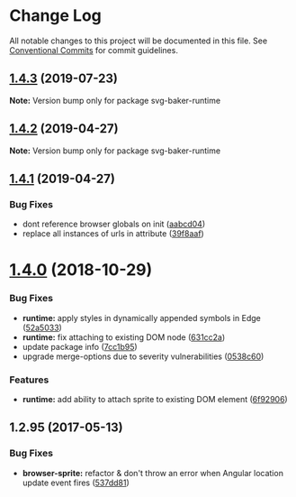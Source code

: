 # Change Log

All notable changes to this project will be documented in this file.
See [Conventional Commits](https://conventionalcommits.org) for commit guidelines.

<a name="1.4.3"></a>
## [1.4.3](https://github.com/JetBrains/svg-mixer/tree/v1/packages/svg-baker-runtime/compare/svg-baker-runtime@1.4.2...svg-baker-runtime@1.4.3) (2019-07-23)




**Note:** Version bump only for package svg-baker-runtime

<a name="1.4.2"></a>
## [1.4.2](https://github.com/JetBrains/svg-mixer/tree/v1/packages/svg-baker-runtime/compare/svg-baker-runtime@1.4.1...svg-baker-runtime@1.4.2) (2019-04-27)




**Note:** Version bump only for package svg-baker-runtime

<a name="1.4.1"></a>
## [1.4.1](https://github.com/JetBrains/svg-mixer/tree/v1/packages/svg-baker-runtime/compare/svg-baker-runtime@1.4.0...svg-baker-runtime@1.4.1) (2019-04-27)


### Bug Fixes

* dont reference browser globals on init ([aabcd04](https://github.com/JetBrains/svg-mixer/tree/v1/packages/svg-baker-runtime/commit/aabcd04))
* replace all instances of urls in attribute ([39f8aaf](https://github.com/JetBrains/svg-mixer/tree/v1/packages/svg-baker-runtime/commit/39f8aaf))




<a name="1.4.0"></a>
# [1.4.0](https://github.com/JetBrains/svg-mixer/tree/v1/packages/svg-baker-runtime/compare/svg-baker-runtime@1.2.99...svg-baker-runtime@1.4.0) (2018-10-29)


### Bug Fixes

* **runtime:** apply styles in dynamically appended symbols in Edge ([52a5033](https://github.com/JetBrains/svg-mixer/tree/v1/packages/svg-baker-runtime/commit/52a5033))
* **runtime:** fix attaching to existing DOM node ([631cc2a](https://github.com/JetBrains/svg-mixer/tree/v1/packages/svg-baker-runtime/commit/631cc2a))
* update package info ([7cc1b95](https://github.com/JetBrains/svg-mixer/tree/v1/packages/svg-baker-runtime/commit/7cc1b95))
* upgrade merge-options due to severity vulnerabilities ([0538c60](https://github.com/JetBrains/svg-mixer/tree/v1/packages/svg-baker-runtime/commit/0538c60))


### Features

* **runtime:** add ability to attach sprite to existing DOM element ([6f92906](https://github.com/JetBrains/svg-mixer/tree/v1/packages/svg-baker-runtime/commit/6f92906))




<a name="1.2.95"></a>
## 1.2.95 (2017-05-13)


### Bug Fixes

* **browser-sprite:** refactor & don't throw an error when Angular location update event fires ([537dd81](https://github.com/kisenka/svg-baker/packages/svg-baker-runtime/commit/537dd81))
